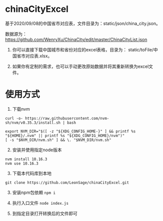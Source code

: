 # chinaCityExcel
基于2020/09/08的中国省市对应表，文件目录为：static/json/china_city.json。

数据源为：https://github.com/WenryXu/ChinaCity/edit/master/ChinaCityList.json

1. 你可以直接下载中国城市和省份对应的excel表格，目录为：  static/toFile/中国省市对应表.xlsx。

2. 如果你有定制的需求，也可以手动更改原始数据并将其重新转换为excel文件。

# 使用方式
1. 下载nvm
```
curl -o- https://raw.githubusercontent.com/nvm-sh/nvm/v0.35.3/install.sh | bash

export NVM_DIR="$([ -z "${XDG_CONFIG_HOME-}" ] && printf %s "${HOME}/.nvm" || printf %s "${XDG_CONFIG_HOME}/nvm")"
[ -s "$NVM_DIR/nvm.sh" ] && \. "$NVM_DIR/nvm.sh"
```

2. 安装并使用指定node版本
```
nvm install 10.16.3
nvm use 10.16.3
```

3. 下载本代码库到本地
```
git clone https://github.com/LeonSage/chinaCityExcel.git
```

3. 安装npm包依赖
  `npm i`

4. 执行入口文件
  `node index.js`

5. 到指定目录打开转换后的文件即可
